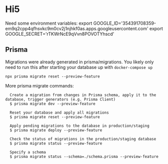 
# Hi5
Need some environment variables:
export GOOGLE_ID='354391708359-em9q2cpp4qfhsvkc9m0cv2j1njhkf0as.apps.googleusercontent.com'
export GOOGLE_SECRET='rTKWrNcE9qVvn8POVOTYhscd'



## Prisma
Migrations were already generated in prisma/migrations. You likely only need to run this after starting
your database up with `docker-compose up`
```
npx prisma migrate reset --preview-feature
```

More prisma migrate commands:
```
  Create a migration from changes in Prisma schema, apply it to the database, trigger generators (e.g. Prisma Client)
  $ prisma migrate dev --preview-feature

  Reset your database and apply all migrations
  $ prisma migrate reset --preview-feature

  Apply pending migrations to the database in production/staging
  $ prisma migrate deploy --preview-feature

  Check the status of migrations in the production/staging database
  $ prisma migrate status --preview-feature

  Specify a schema
  $ prisma migrate status --schema=./schema.prisma --preview-feature
```

